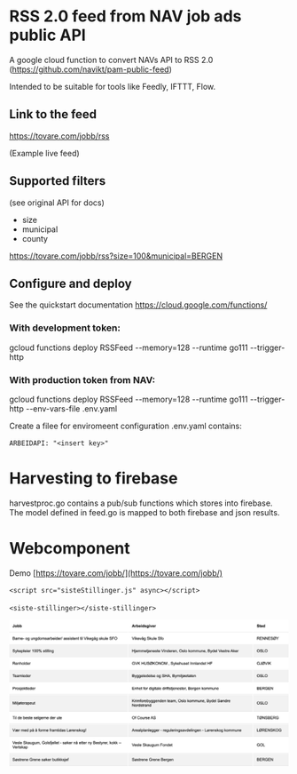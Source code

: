 

# RSS 2.0 feed from NAV job ads public API

A google cloud function to convert NAVs API to RSS 2.0 (https://github.com/navikt/pam-public-feed)

Intended to be suitable for tools like Feedly, IFTTT, Flow.


## Link to the feed 

https://tovare.com/jobb/rss

(Example live feed)

## Supported filters

(see original API for docs)

* size
* municipal
* county

https://tovare.com/jobb/rss?size=100&municipal=BERGEN

## Configure and deploy

See the quickstart documentation https://cloud.google.com/functions/

### With development token:
gcloud functions deploy RSSFeed --memory=128 --runtime go111 --trigger-http

### With production token from NAV:
gcloud functions deploy RSSFeed --memory=128 --runtime go111 --trigger-http --env-vars-file .env.yaml

Create a filee for enviromeent configuration .env.yaml contains:
```
ARBEIDAPI: "<insert key>"
```

# Harvesting to firebase

harvestproc.go contains a pub/sub functions which stores into firebase.
The model defined in feed.go is mapped to both firebase and json results.


# Webcomponent

Demo [https://tovare.com/jobb/](https://tovare.com/jobb/)

    <script src="sisteStillinger.js" async></script>

    <siste-stillinger></siste-stillinger>



![Image of component](webcomp1.png)

